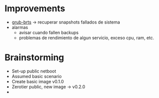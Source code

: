 # Improvements

- [grub-brts](https://github.com/Antynea/grub-btrfs) -> recuperar snapshots fallados de sistema
- alarmas
    - avisar cuando fallen backups
    - problemas de rendimiento de algun servicio, exceso cpu, ram, etc. 

# Brainstorming

- Set-up public netboot
- Assumed basic scenario
- Create basic image v0.1.0
- Zerotier public, new image -> v0.2.0
- 

